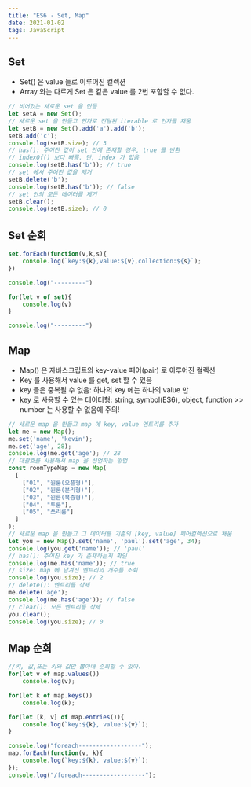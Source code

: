 ```yaml
---
title: "ES6 - Set, Map"
date: 2021-01-02
tags: JavaScript
---
```

## Set

* Set() 은 value 들로 이루어진 컬렉션
* Array 와는 다르게 Set 은 같은 value 를 2번 포함할 수 없다.

```js
// 비어있는 새로운 set 을 만듬
let setA = new Set();
// 새로운 set 을 만들고 인자로 전달된 iterable 로 인자를 채움
let setB = new Set().add('a').add('b');
setB.add('c');
console.log(setB.size); // 3
// has(): 주어진 값이 set 안에 존재할 경우, true 를 반환
// indexOf() 보다 빠름. 단, index 가 없음
console.log(setB.has('b')); // true
// set 에서 주어진 값을 제거
setB.delete('b');
console.log(setB.has('b')); // false
// set 안의 모든 데이터를 제거
setB.clear();
console.log(setB.size); // 0
```
## Set 순회
```js
set.forEach(function(v,k,s){
    console.log(`key:${k},value:${v},collection:${s}`);
})

console.log("---------")

for(let v of set){
    console.log(v)
}

console.log("---------")
```

## Map

* Map() 은 자바스크립트의 key-value 페어(pair) 로 이루어진 컬렉션
* Key 를 사용해서 value 를 get, set 할 수 있음
* key 들은 중복될 수 없음: 하나의 key 에는 하나의 value 만
* key 로 사용할 수 있는 데이터형: string, symbol(ES6), object, function >> number 는 사용할 수 없음에 주의!

```js
// 새로운 map 을 만들고 map 에 key, value 엔트리를 추가
let me = new Map();
me.set('name', 'kevin');
me.set('age', 28);
console.log(me.get('age'); // 28
// 대괄호를 사용해서 map 을 선언하는 방법
const roomTypeMap = new Map(
  [
    ["01", "원룸(오픈형)"],
    ["02", "원룸(분리형)"],
    ["03", "원룸(복층형)"],
    ["04", "투룸"],
    ["05", "쓰리룸"]
  ]
);
// 새로운 map 을 만들고 그 데이터를 기존의 [key, value] 페어컬렉션으로 채움
let you = new Map().set('name', 'paul').set('age', 34);
console.log(you.get('name')); // 'paul'
// has(): 주어진 key 가 존재하는지 확인
console.log(me.has('name')); // true
// size: map 에 담겨진 엔트리의 개수를 조회
console.log(you.size); // 2
// delete(): 엔트리를 삭제
me.delete('age');
console.log(me.has('age')); // false
// clear(): 모든 엔트리를 삭제
you.clear();
console.log(you.size); // 0
```
## Map 순회

```js
//키, 값,또는 키와 값만 뽑아내 순회할 수 있따.
for(let v of map.values())
    console.log(v);

for(let k of map.keys())
    console.log(k);

for(let [k, v] of map.entries()){
    console.log(`key:${k}, value:${v}`);
}

console.log("foreach------------------");
map.forEach(function(v, k){
    console.log(`key:${k}, value:${v}`);
});
console.log("/foreach------------------");
```
